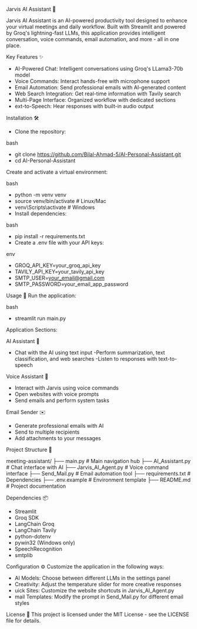 Jarvis AI Assistant 🤖

Jarvis AI Assistant is an AI-powered productivity tool designed to enhance your virtual meetings and daily workflow. Built with Streamlit and powered by Groq's lightning-fast LLMs, this application provides intelligent conversation, voice commands, email automation, and more - all in one place.

Key Features ✨

- AI-Powered Chat: Intelligent conversations using Groq's LLama3-70b model
- Voice Commands: Interact hands-free with microphone support
- Email Automation: Send professional emails with AI-generated content
- Web Search Integration: Get real-time information with Tavily search
- Multi-Page Interface: Organized workflow with dedicated sections
- ext-to-Speech: Hear responses with built-in audio output

Installation 🛠️
- Clone the repository:

bash
- git clone https://github.com/Bilal-Ahmad-5/AI-Personal-Assistant.git
- cd AI-Personal-Assistant

Create and activate a virtual environment:

bash
- python -m venv venv
- source venv/bin/activate  # Linux/Mac
- venv\Scripts\activate    # Windows
- Install dependencies:

bash
- pip install -r requirements.txt
- Create a .env file with your API keys:

env
- GROQ_API_KEY=your_groq_api_key
- TAVILY_API_KEY=your_tavily_api_key
- SMTP_USER=your_email@gmail.com
- SMTP_PASSWORD=your_email_app_password

Usage 🚀
Run the application:

bash
- streamlit run main.py

Application Sections:

AI Assistant 💬

- Chat with the AI using text input
-Perform summarization, text classification, and web searches
-Listen to responses with text-to-speech

Voice Assistant 🎤

- Interact with Jarvis using voice commands
- Open websites with voice prompts
- Send emails and perform system tasks
  
Email Sender ✉️

- Generate professional emails with AI
- Send to multiple recipients
- Add attachments to your messages

Project Structure 📁

meeting-assistant/
├── main.py                 # Main navigation hub
├── AI_Assistant.py         # Chat interface with AI
├── Jarvis_AI_Agent.py      # Voice command interface
├── Send_Mail.py            # Email automation tool
├── requirements.txt        # Dependencies
├── .env.example            # Environment template
├── README.md               # Project documentation

Dependencies 📦

- Streamlit
- Groq SDK
- LangChain Groq
- LangChain Tavily
- python-dotenv
- pywin32 (Windows only)
- SpeechRecognition
- smtplib

Configuration ⚙️
Customize the application in the following ways:

- AI Models: Choose between different LLMs in the settings panel
- Creativity: Adjust the temperature slider for more creative responses
- uick Sites: Customize the website shortcuts in Jarvis_AI_Agent.py
- mail Templates: Modify the prompt in Send_Mail.py for different email styles

License 📄
This project is licensed under the MIT License - see the LICENSE file for details.
